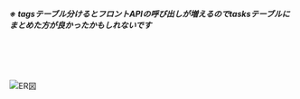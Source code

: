 ##### ※ tagsテーブル分けるとフロントAPIの呼び出しが増えるのでtasksテーブルにまとめた方が良かったかもしれないです
<br>
<br>
<br>

![ER図](https://github.com/ryosuke1256/image/blob/main/ER%E5%9B%B3.png)
